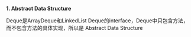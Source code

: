 **1. Abstract Data Structure**

Deque是ArrayDeque和LinkedList Deque的interface，Deque中只包含方法，而不包含方法的具体实现，所以是 Abstract Data Structure


<!--stackedit_data:
eyJoaXN0b3J5IjpbODU1ODQ5Nzc1LC03Nzk3NDIyNTMsLTIwOD
g3NDY2MTJdfQ==
-->